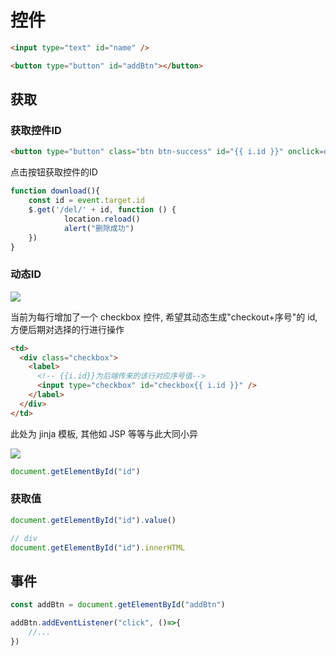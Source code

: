 <!--
 * @Description: 
 * @Version: 1.0
 * @Author: DaLao
 * @Email:  
 * @Date: 2022-01-14 16:34:34
 * @LastEditors: dalao_li
 * @LastEditTime: 2023-04-26 23:53:19
-->

# 控件

```html
<input type="text" id="name" />

<button type="button" id="addBtn"></button>
```

## 获取

### 获取控件ID

```html
<button type="button" class="btn btn-success" id="{{ i.id }}" onclick=download()>下载</button>
```

点击按钮获取控件的ID

```js
function download(){
    const id = event.target.id
    $.get('/del/' + id, function () {
            location.reload()
            alert("删除成功")
    })
}
```

### 动态ID

![](https://cdn.hurra.ltd/img/20200829232106.png)

当前为每行增加了一个 checkbox 控件, 希望其动态生成"checkout+序号"的 id, 方便后期对选择的行进行操作

```html
<td>
  <div class="checkbox">
    <label>
      <!-- {{i.id}}为后端传来的该行对应序号值-->
      <input type="checkbox" id="checkbox{{ i.id }}" />
    </label>
  </div>
</td>
```

此处为 jinja 模板, 其他如 JSP 等等与此大同小异

![](https://cdn.hurra.ltd/img/20200829232740.png)

```js
document.getElementById("id")
```

### 获取值

```js
document.getElementById("id").value()

// div
document.getElementById("id").innerHTML
```

## 事件

```js
const addBtn = document.getElementById("addBtn")

addBtn.addEventListener("click", ()=>{
    //...
})
```
